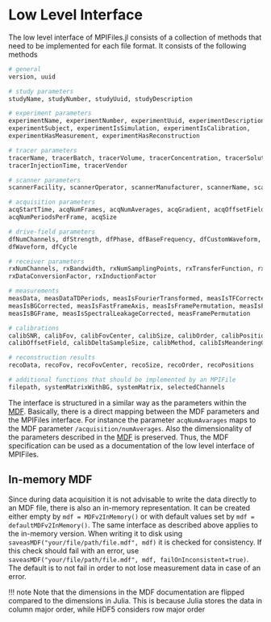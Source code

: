 # Low Level Interface

The low level interface of MPIFiles.jl consists of a collection of methods that
need to be implemented for each file format. It consists of the following methods
```julia
# general
version, uuid

# study parameters
studyName, studyNumber, studyUuid, studyDescription

# experiment parameters
experimentName, experimentNumber, experimentUuid, experimentDescription,
experimentSubject, experimentIsSimulation, experimentIsCalibration,
experimentHasMeasurement, experimentHasReconstruction

# tracer parameters
tracerName, tracerBatch, tracerVolume, tracerConcentration, tracerSolute,
tracerInjectionTime, tracerVendor

# scanner parameters
scannerFacility, scannerOperator, scannerManufacturer, scannerName, scannerTopology

# acquisition parameters
acqStartTime, acqNumFrames, acqNumAverages, acqGradient, acqOffsetField,
acqNumPeriodsPerFrame, acqSize

# drive-field parameters
dfNumChannels, dfStrength, dfPhase, dfBaseFrequency, dfCustomWaveform, dfDivider,
dfWaveform, dfCycle

# receiver parameters
rxNumChannels, rxBandwidth, rxNumSamplingPoints, rxTransferFunction, rxUnit,
rxDataConversionFactor, rxInductionFactor

# measurements
measData, measDataTDPeriods, measIsFourierTransformed, measIsTFCorrected,
measIsBGCorrected, measIsFastFrameAxis, measIsFramePermutation, measIsFrequencySelection,
measIsBGFrame, measIsSpectralLeakageCorrected, measFramePermutation

# calibrations
calibSNR, calibFov, calibFovCenter, calibSize, calibOrder, calibPositions,
calibOffsetField, calibDeltaSampleSize, calibMethod, calibIsMeanderingGrid

# reconstruction results
recoData, recoFov, recoFovCenter, recoSize, recoOrder, recoPositions

# additional functions that should be implemented by an MPIFile
filepath, systemMatrixWithBG, systemMatrix, selectedChannels
```
The interface is structured in a similar way as the parameters within the [MDF](https://github.com/MagneticParticleImaging/MDF). Basically, there is a direct mapping between the MDF parameters
and the MPIFiles interface. For instance the parameter `acqNumAvarages` maps to the MDF parameter `/acquisition/numAverages`. Also the dimensionality of the parameters described in the [MDF](https://github.com/MagneticParticleImaging/MDF) is preserved. Thus, the MDF specification can be used as
a documentation of the low level interface of MPIFiles.

## In-memory MDF
Since during data acquisition it is not advisable to write the data directly to an MDF file, there is also an in-memory representation. It can be created either empty by `mdf = MDFv2InMemory()` or with default values set by `mdf = defaultMDFv2InMemory()`. The same interface as described above applies to the in-memory version. When writing it to disk using `saveasMDF("your/file/path/file.mdf", mdf)` it is checked for consistency. If this check should fail with an error, use
`saveasMDF("your/file/path/file.mdf", mdf, failOnInconsistent=true)`. The default is to not fail in order
to not lose measurement data in case of an error.

!!! note
    Note that the dimensions in the MDF documentation are flipped compared to the dimensions in
    Julia. This is because Julia stores the data in column major order, while HDF5 considers row
    major order
